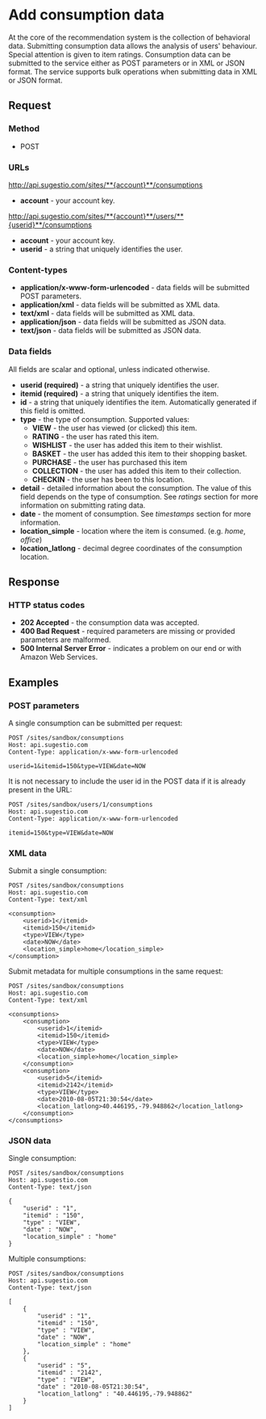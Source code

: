 # Add consumption data

At the core of the recommendation system is the collection of behavioral data. Submitting consumption data allows the analysis of users' behaviour. Special attention is given to item ratings. Consumption data can be submitted to the service either as POST parameters or in XML or JSON format. The service supports bulk operations when submitting data in XML or JSON format.

## Request

### Method

* POST

### URLs

http://api.sugestio.com/sites/**{account}**/consumptions

* **account** - your account key.

http://api.sugestio.com/sites/**{account}**/users/**{userid}**/consumptions

* **account** - your account key.
* **userid** - a string that uniquely identifies the user.

### Content-types

* **application/x-www-form-urlencoded** - data fields will be submitted POST parameters.
* **application/xml** - data fields will be submitted as XML data. 
* **text/xml** - data fields will be submitted as XML data. 
* **application/json** - data fields will be submitted as JSON data.
* **text/json** - data fields will be submitted as JSON data.

### Data fields

All fields are scalar and optional, unless indicated otherwise.

* **userid (required)** - a string that uniquely identifies the user.
* **itemid (required)** - a string that uniquely identifies the item.
* **id** - a string that uniquely identifies the item. Automatically generated if this field is omitted.
* **type** - the type of consumption. Supported values:
	* **VIEW** - the user has viewed (or clicked) this item.
	* **RATING** - the user has rated this item.
	* **WISHLIST** - the user has added this item to their wishlist.
	* **BASKET** - the user has added this item to their shopping basket.
	* **PURCHASE** - the user has purchased this item
	* **COLLECTION** - the user has added this item to their collection.
	* **CHECKIN** - the user has been to this location.
* **detail** - detailed information about the consumption. The value of this field depends on the type of consumption. See *ratings* section for more information on submitting rating data.
* **date** - the moment of consumption. See *timestamps* section for more information.
* **location_simple** - location where the item is consumed. (e.g. *home*, *office*)
* **location_latlong** - decimal degree coordinates of the consumption location.

## Response

### HTTP status codes

* **202 Accepted** - the consumption data was accepted.
* **400 Bad Request** - required parameters are missing or provided parameters are malformed.
* **500 Internal Server Error** - indicates a problem on our end or with Amazon Web Services.

## Examples

### POST parameters

A single consumption can be submitted per request:

	POST /sites/sandbox/consumptions
	Host: api.sugestio.com		
	Content-Type: application/x-www-form-urlencoded
	
	userid=1&itemid=150&type=VIEW&date=NOW	

It is not necessary to include the user id in the POST data if it is already present in the URL:

	POST /sites/sandbox/users/1/consumptions
	Host: api.sugestio.com		
	Content-Type: application/x-www-form-urlencoded
	
	itemid=150&type=VIEW&date=NOW	

### XML data

Submit a single consumption:

	POST /sites/sandbox/consumptions
	Host: api.sugestio.com		
	Content-Type: text/xml
	
	<consumption>
		<userid>1</itemid>
		<itemid>150</itemid>
		<type>VIEW</type>		
		<date>NOW</date>		
		<location_simple>home</location_simple>
	</consumption>
	

Submit metadata for multiple consumptions in the same request:

	POST /sites/sandbox/consumptions
	Host: api.sugestio.com		
	Content-Type: text/xml	

	<consumptions>
		<consumption>
			<userid>1</itemid>
			<itemid>150</itemid>
			<type>VIEW</type>		
			<date>NOW</date>		
			<location_simple>home</location_simple>
		</consumption>
		<consumption>
			<userid>5</itemid>
			<itemid>2142</itemid>
			<type>VIEW</type>		
			<date>2010-08-05T21:30:54</date>		
			<location_latlong>40.446195,-79.948862</location_latlong>
		</consumption>
	</consumptions>

### JSON data

Single consumption:

	POST /sites/sandbox/consumptions
	Host: api.sugestio.com		
	Content-Type: text/json
	
	{
		"userid" : "1",
		"itemid" : "150",
		"type" : "VIEW",
		"date" : "NOW",
		"location_simple" : "home"
	}

Multiple consumptions:

	POST /sites/sandbox/consumptions
	Host: api.sugestio.com		
	Content-Type: text/json

	[
		{
			"userid" : "1",
			"itemid" : "150",
			"type" : "VIEW",
			"date" : "NOW",
			"location_simple" : "home"
		},
		{
			"userid" : "5",
			"itemid" : "2142",
			"type" : "VIEW",
			"date" : "2010-08-05T21:30:54",
			"location_latlong" : "40.446195,-79.948862"			
		}
	]
